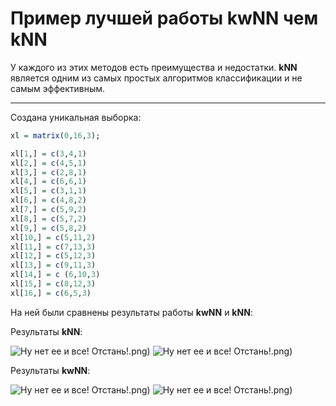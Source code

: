 # Пример лучшей работы kwNN чем kNN

У каждого из этих методов есть преимущества и недостатки. **kNN** является одним из самых простых алгоритмов классификации и не самым эффективным.

---

Создана уникальная выборка:

```R
xl = matrix(0,16,3);

xl[1,] = c(3,4,1)
xl[2,] = c(4,5,1)
xl[3,] = c(2,8,1)
xl[4,] = c(6,6,1)
xl[5,] = c(3,1,1)
xl[6,] = c(4,8,2)
xl[7,] = c(5,9,2)
xl[8,] = c(5,7,2)
xl[9,] = c(5,8,2)
xl[10,] = c(5,11,2)
xl[11,] = c(7,13,3)
xl[12,] = c(5,12,3)
xl[13,] = c(9,11,3)
xl[14,] = c (6,10,3)
xl[15,] = c(8,12,3)
xl[16,] = c(6,5,3)
```

На ней были сравнены результаты работы **kwNN** и **kNN**:

Результаты **kNN**:

![Ну нет ее и все! Отстань!](/results/LOO(k)kNN(2)).png) ![Ну нет ее и все! Отстань!](/results/kNN(res)).png)

Результаты **kwNN**:

![Ну нет ее и все! Отстань!](/results/LOO(k)kwNN(2)).png) ![Ну нет ее и все! Отстань!](/results/kwNN(res)).png)
